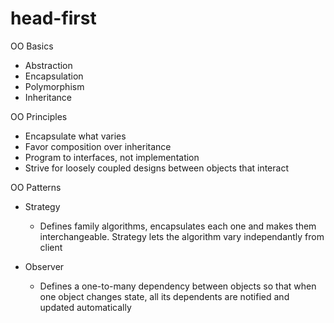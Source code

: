 # head-first

OO Basics
- Abstraction
- Encapsulation
- Polymorphism
- Inheritance

OO Principles
- Encapsulate what varies
- Favor composition over inheritance
- Program to interfaces, not implementation
- Strive for loosely coupled designs between objects that interact

OO Patterns
- Strategy
  - Defines family algorithms, encapsulates each one and makes them interchangeable. Strategy lets the algorithm vary independantly from client
  
- Observer
  - Defines a one-to-many dependency between objects so that when one object changes state, all its dependents are notified and updated automatically

